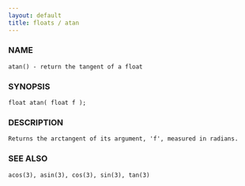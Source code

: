 ```yaml
---
layout: default
title: floats / atan
---
```


### NAME

    atan() - return the tangent of a float

### SYNOPSIS

    float atan( float f );

### DESCRIPTION

    Returns the arctangent of its argument, 'f', measured in radians.

### SEE ALSO

    acos(3), asin(3), cos(3), sin(3), tan(3)
